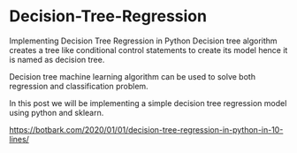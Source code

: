 # Decision-Tree-Regression
Implementing Decision Tree Regression in Python
Decision tree algorithm creates a tree like conditional control statements to create its model hence it is named as decision tree.

Decision tree machine learning algorithm can be used to solve both regression and classification problem.

In this post we will be implementing a simple decision tree regression model using python and sklearn.

https://botbark.com/2020/01/01/decision-tree-regression-in-python-in-10-lines/

